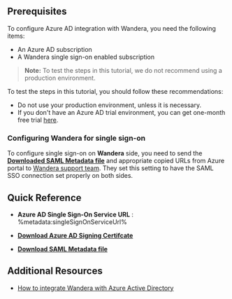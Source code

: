 ## Prerequisites

To configure Azure AD integration with Wandera, you need the following items:

- An Azure AD subscription
- A Wandera single sign-on enabled subscription

> **Note:**
> To test the steps in this tutorial, we do not recommend using a production environment.

To test the steps in this tutorial, you should follow these recommendations:

- Do not use your production environment, unless it is necessary.
- If you don't have an Azure AD trial environment, you can get one-month free trial [here](https://azure.microsoft.com/pricing/free-trial/).

### Configuring Wandera for single sign-on

To configure single sign-on on **Wandera** side, you need to send the **[Downloaded SAML Metadata file](%metadata:metadataDownloadUrl%)** and appropriate copied URLs from Azure portal to [Wandera support team](https://www.wandera.com/about-wandera/contact/#supportsection). They set this setting to have the SAML SSO connection set properly on both sides.

## Quick Reference

* **Azure AD Single Sign-On Service URL** : %metadata:singleSignOnServiceUrl%

* **[Download Azure AD Signing Certifcate](%metadata:CertificateDownloadRawUrl%)**

* **[Download SAML Metadata file](%metadata:metadataDownloadUrl%)**

## Additional Resources

* [How to integrate Wandera with Azure Active Directory](https://docs.microsoft.com/azure/active-directory/saas-apps/wandera-tutorial)
